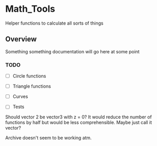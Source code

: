 # Math_Tools
Helper functions to calculate all sorts of things

## Overview

 Something something documentation will go here at some point

   ### TODO

   - [ ] Circle functions

   - [ ] Triangle functions

   - [ ] Curves


   - [ ] Tests

Should vector 2 be vector3 with  z = 0? It would reduce the number of functions by half but would be less comprehensible. Maybe just call it vector?

Archive doesn't seem to be working atm.
